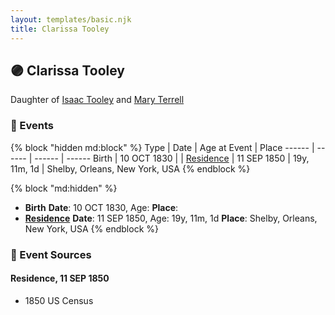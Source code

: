 ```yaml
---
layout: templates/basic.njk
title: Clarissa Tooley
---
```

## 🟣 Clarissa Tooley

Daughter of [Isaac Tooley](/people/6/65071054) and [Mary Terrell](/people/3/36199064)

### 📆 Events

{% block "hidden md:block" %}
Type | Date | Age at Event | Place
------ | ------ | ------ | ------
Birth | 10 OCT 1830 |  |
[Residence](#event-event-0) | 11 SEP 1850 | 19y, 11m, 1d | Shelby, Orleans, New York, USA
{% endblock %}

{% block "md:hidden" %}
- **Birth**
**Date**: 10 OCT 1830, Age:
**Place**:
- **[Residence](#event-event-0)**
**Date**: 11 SEP 1850, Age: 19y, 11m, 1d
**Place**: Shelby, Orleans, New York, USA
{% endblock %}

### 📰 Event Sources

#### <a id="event-event-0"></a> Residence, 11 SEP 1850
* 1850 US Census
